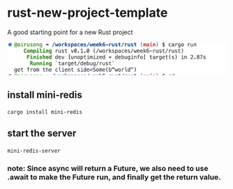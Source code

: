 # rust-new-project-template
A good starting point for a new Rust project

![Figure](https://github.com/nogibjj/week6-rust/blob/main/Screen%20Shot%202023-02-28%20at%204.27.33%20PM.png)

## install mini-redis
`cargo install mini-redis` 

## start the server
`mini-redis-server`

### note: Since async will return a Future, we also need to use .await to make the Future run, and finally get the return value.
